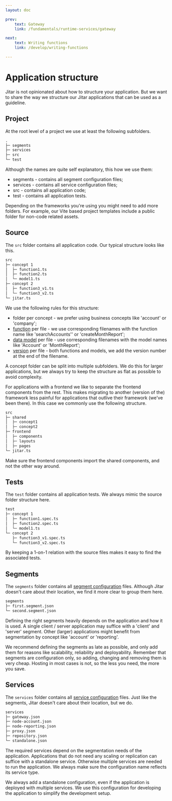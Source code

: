```yaml
---
layout: doc

prev:
    text: Gateway
    link: /fundamentals/runtime-services/gateway

next:
    text: Writing functions
    link: /develop/writing-functions

---
```


# Application structure

Jitar is not opinionated about how to structure your application. But we want to share the way we structure our Jitar applications that can be used as a guideline.

## Project

At the root level of a project we use at least the following subfolders.

```txt
.
├─ segments
├─ services
├─ src
└─ test
```

Although the names are quite self explanatory, this how we use them:

* segments - contains all segment configuration files;
* services - contains all service configuration files;
* src - contains all application code;
* test - contains all application tests.

Depending on the frameworks you're using you might need to add more folders. For example, our Vite based project templates include a public folder for non-code related assets.

## Source

The `src` folder contains all application code. Our typical structure looks like this.

```txt
src
├─ concept 1
│  ├─ function1.ts
│  ├─ function2.ts
│  └─ model1.ts
├─ concept 2
│  ├─ function3_v1.ts
│  └─ function3_v2.ts
└─ jitar.ts
```

We use the following rules for this structure:

* folder per concept - we prefer using business concepts like 'account' or 'company';
* [function](../fundamentals/building-blocks#functions) per file - we use corresponding filenames with the function name like 'searchAccounts'' or 'createMonthReport';
* [data model](./data-sharing) per file - use corresponding filenames with the model names like 'Account' or 'MonthReport';
* [version](../deploy/segmentation#versioning) per file - both functions and models, we add the version number at the end of the filename.

A concept folder can be split into multiple subfolders. We do this for larger applications, but we always try to keep the structure as flat as possible to avoid complexity.

For applications with a frontend we like to separate the frontend components from the rest. This makes migrating to another (version of the) framework less painful for applications that outlive their framework (we've been there). In this case we commonly use the following structure.

```txt
src
├─ shared
│  ├─ concept1
│  ├─ concept2
├─ frontend
│  ├─ components
│  ├─ layouts
│  ├─ pages
└─ jitar.ts
```

Make sure the frontend components import the shared components, and not the other way around.

## Tests

The `test` folder contains all application tests. We always mimic the source folder structure here.

```txt
test
├─ concept 1
│  ├─ function1.spec.ts
│  ├─ function2.spec.ts
│  └─ model1.ts
└─ concept 2
   ├─ function3_v1.spec.ts
   └─ function3_v2.spec.ts
```

By keeping a 1-on-1 relation with the source files makes it easy to find the associated tests.

## Segments

The `segments` folder contains all [segment configuration](../fundamentals/building-blocks#segments) files. Although Jitar doesn't care about their location, we find it more clear to group them here.

```txt
segments
├─ first.segment.json
└─ second.segment.json
```

Defining the right segments heavily depends on the application and how it is used. A single client / server application may suffice with a 'client' and 'server' segment. Other (larger) applications might benefit from segmentation by concept like 'account' or 'reporting'.

We recommend defining the segments as late as possible, and only add them for reasons like scalability, reliability and deployability. Remember that segments are configuration only, so adding, changing and removing them is very cheap. Hosting in most cases is not, so the less you need, the more you save.

## Services

The `services` folder contains all [service configuration](../fundamentals/runtime-services) files. Just like the segments, Jitar doesn't care about their location, but we do.

```txt
services
├─ gateway.json
├─ node-account.json
├─ node-reporting.json
├─ proxy.json
├─ repository.json
└─ standalone.json
```

The required services depend on the segmentation needs of the application. Applications that do not need any scaling or replication can suffice with a standalone service. Otherwise multiple services are needed to run the application. We always make sure the configuration name reflects its service type.

We always add a standalone configuration, even if the application is deployed with multiple services. We use this configuration for developing the application to simplify the development setup.
